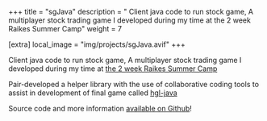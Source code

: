 +++
title = "sgJava"
description = " Client java code to run stock game, A multiplayer stock trading game I developed during my time at the 2 week Raikes Summer Camp"
weight = 7

[extra]
local_image = "img/projects/sgJava.avif"
+++

Client java code to run stock game, A multiplayer stock trading game I developed during my time at [the 2 week Raikes Summer Camp](https://raikes.unl.edu/summer-camp/)

Pair-developed a helper library with the use of collaborative coding tools to assist in development of final game called [hgl-java](https://github.com/blaine-t/hgl-java)

Source code and more information [available on Github](https://github.com/blaine-t/sgjava)!
